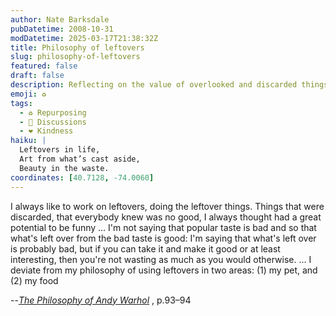 ```yaml
---
author: Nate Barksdale
pubDatetime: 2008-10-31
modDatetime: 2025-03-17T21:38:32Z
title: Philosophy of leftovers
slug: philosophy-of-leftovers
featured: false
draft: false
description: Reflecting on the value of overlooked and discarded things, Andy Warhol shares his philosophy on working with leftovers.
emoji: ♻️
tags:
  - ♻️ Repurposing
  - 📖 Discussions
  - ❤️ Kindness
haiku: |
  Leftovers in life,  
  Art from what’s cast aside,  
  Beauty in the waste.
coordinates: [40.7128, -74.0060]
---
```


I always like to work on leftovers, doing the leftover things. Things that were discarded, that everybody knew was no good, I always thought had a great potential to be funny ... I'm not saying that popular taste is bad and so that what's left over from the bad taste is good: I'm saying that what's left over is probably bad, but if you can take it and make it good or at least interesting, then you're not wasting as much as you would otherwise. ... I deviate from my philosophy of using leftovers in two areas: (1) my pet, and (2) my food

--_[The Philosophy of Andy Warhol](http://books.google.com/books?id=Rm6bwozwRaMC&printsec=frontcover&dq=andy+warhol+philosophy&lr;=&as_brr=0&ei=nmMLSciNLYu8tAOyjIzVBA#PPA93,M1)_ , p.93–94
